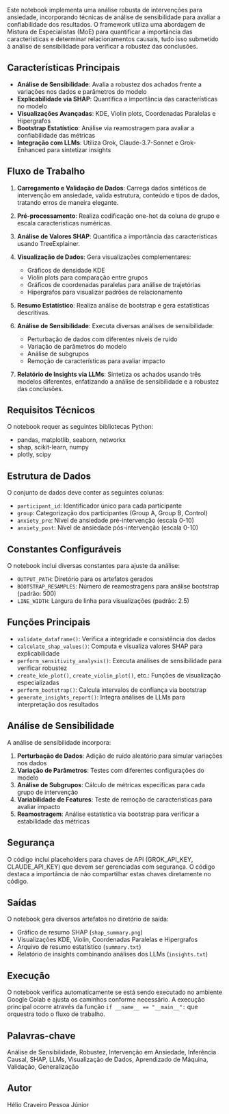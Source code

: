 Este notebook implementa uma análise robusta de intervenções para ansiedade, incorporando técnicas de análise de sensibilidade para avaliar a confiabilidade dos resultados. O framework utiliza uma abordagem de Mistura de Especialistas (MoE) para quantificar a importância das características e determinar relacionamentos causais, tudo isso submetido à análise de sensibilidade para verificar a robustez das conclusões.

## Características Principais

- **Análise de Sensibilidade**: Avalia a robustez dos achados frente a variações nos dados e parâmetros do modelo
- **Explicabilidade via SHAP**: Quantifica a importância das características no modelo
- **Visualizações Avançadas**: KDE, Violin plots, Coordenadas Paralelas e Hipergrafos
- **Bootstrap Estatístico**: Análise via reamostragem para avaliar a confiabilidade das métricas
- **Integração com LLMs**: Utiliza Grok, Claude-3.7-Sonnet e Grok-Enhanced para sintetizar insights

## Fluxo de Trabalho

1. **Carregamento e Validação de Dados**: Carrega dados sintéticos de intervenção em ansiedade, valida estrutura, conteúdo e tipos de dados, tratando erros de maneira elegante.

2. **Pré-processamento**: Realiza codificação one-hot da coluna de grupo e escala características numéricas.

3. **Análise de Valores SHAP**: Quantifica a importância das características usando TreeExplainer.

4. **Visualização de Dados**: Gera visualizações complementares:
   - Gráficos de densidade KDE
   - Violin plots para comparação entre grupos
   - Gráficos de coordenadas paralelas para análise de trajetórias
   - Hipergrafos para visualizar padrões de relacionamento

5. **Resumo Estatístico**: Realiza análise de bootstrap e gera estatísticas descritivas.

6. **Análise de Sensibilidade**: Executa diversas análises de sensibilidade:
   - Perturbação de dados com diferentes níveis de ruído
   - Variação de parâmetros do modelo
   - Análise de subgrupos
   - Remoção de características para avaliar impacto

7. **Relatório de Insights via LLMs**: Sintetiza os achados usando três modelos diferentes, enfatizando a análise de sensibilidade e a robustez das conclusões.

## Requisitos Técnicos

O notebook requer as seguintes bibliotecas Python:
- pandas, matplotlib, seaborn, networkx
- shap, scikit-learn, numpy
- plotly, scipy

## Estrutura de Dados

O conjunto de dados deve conter as seguintes colunas:
- `participant_id`: Identificador único para cada participante
- `group`: Categorização dos participantes (Group A, Group B, Control)
- `anxiety_pre`: Nível de ansiedade pré-intervenção (escala 0-10)
- `anxiety_post`: Nível de ansiedade pós-intervenção (escala 0-10)

## Constantes Configuráveis

O notebook inclui diversas constantes para ajuste da análise:
- `OUTPUT_PATH`: Diretório para os artefatos gerados
- `BOOTSTRAP_RESAMPLES`: Número de reamostragens para análise bootstrap (padrão: 500)
- `LINE_WIDTH`: Largura de linha para visualizações (padrão: 2.5)

## Funções Principais

- `validate_dataframe()`: Verifica a integridade e consistência dos dados
- `calculate_shap_values()`: Computa e visualiza valores SHAP para explicabilidade
- `perform_sensitivity_analysis()`: Executa análises de sensibilidade para verificar robustez
- `create_kde_plot()`, `create_violin_plot()`, etc.: Funções de visualização especializadas
- `perform_bootstrap()`: Calcula intervalos de confiança via bootstrap
- `generate_insights_report()`: Integra análises de LLMs para interpretação dos resultados

## Análise de Sensibilidade

A análise de sensibilidade incorpora:
1. **Perturbação de Dados**: Adição de ruído aleatório para simular variações nos dados
2. **Variação de Parâmetros**: Testes com diferentes configurações do modelo
3. **Análise de Subgrupos**: Cálculo de métricas específicas para cada grupo de intervenção
4. **Variabilidade de Features**: Teste de remoção de características para avaliar impacto
5. **Reamostragem**: Análise estatística via bootstrap para verificar a estabilidade das métricas

## Segurança

O código inclui placeholders para chaves de API (GROK_API_KEY, CLAUDE_API_KEY) que devem ser gerenciadas com segurança. O código destaca a importância de não compartilhar estas chaves diretamente no código.

## Saídas

O notebook gera diversos artefatos no diretório de saída:
- Gráfico de resumo SHAP (`shap_summary.png`)
- Visualizações KDE, Violin, Coordenadas Paralelas e Hipergrafos
- Arquivo de resumo estatístico (`summary.txt`)
- Relatório de insights combinando análises dos LLMs (`insights.txt`)

## Execução

O notebook verifica automaticamente se está sendo executado no ambiente Google Colab e ajusta os caminhos conforme necessário. A execução principal ocorre através da função `if __name__ == "__main__":` que orquestra todo o fluxo de trabalho.

## Palavras-chave

Análise de Sensibilidade, Robustez, Intervenção em Ansiedade, Inferência Causal, SHAP, LLMs, Visualização de Dados, Aprendizado de Máquina, Validação, Generalização

## Autor
Hélio Craveiro Pessoa Júnior
